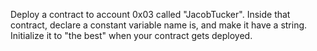 Deploy a contract to account 0x03 called "JacobTucker". Inside that contract,
declare a constant variable name is, and make it have a string. Initialize it to "the best" when your contract gets deployed.

